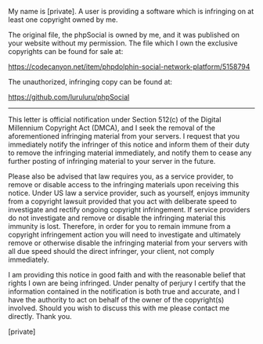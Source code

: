 My name is [private]. A user is providing a software which is infringing on at least one copyright owned by me.

The original file, the phpSocial is owned by me, and it was published on your website without my permission. The file which I own the exclusive copyrights can be found for sale at:  

https://codecanyon.net/item/phpdolphin-social-network-platform/5158794  

The unauthorized, infringing copy can be found at:  

https://github.com/luruluru/phpSocial  

-------------------------------------------------------------------------------------------------

This letter is official notification under Section 512(c) of the Digital Millennium Copyright Act (DMCA), and I seek the removal of the aforementioned infringing material from your servers. I request that you immediately notify the infringer of this notice and inform them of their duty to remove the infringing material immediately, and notify them to cease any further posting of infringing material to your server in the future.

Please also be advised that law requires you, as a service provider, to remove or disable access to the infringing materials upon receiving this notice. Under US law a service provider, such as yourself, enjoys immunity from a copyright lawsuit provided that you act with deliberate speed to investigate and rectify ongoing copyright infringement. If service providers do not investigate and remove or disable the infringing material this immunity is lost. Therefore, in order for you to remain immune from a copyright infringement action you will need to investigate and ultimately remove or otherwise disable the infringing material from your servers with all due speed should the direct infringer, your client, not comply immediately.

I am providing this notice in good faith and with the reasonable belief that rights I own are being infringed. Under penalty of perjury I certify that the information contained in the notification is both true and accurate, and I have the authority to act on behalf of the owner of the copyright(s) involved. 
Should you wish to discuss this with me please contact me directly. 
Thank you.

[private]  



